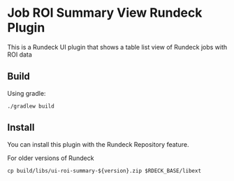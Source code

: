 # Job ROI Summary View Rundeck Plugin

This is a Rundeck UI plugin that shows a table list view of Rundeck jobs with ROI data

## Build

Using gradle:
```
./gradlew build
```

## Install

You can install this plugin with the Rundeck Repository feature.

For older versions of Rundeck

```
cp build/libs/ui-roi-summary-${version}.zip $RDECK_BASE/libext
```
